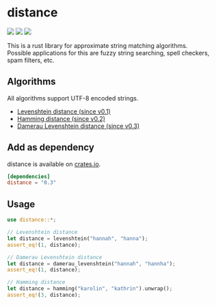 # distance 
[![](https://travis-ci.org/mbrlabs/distance.svg?branch=master)](https://travis-ci.org/mbrlabs/distance) 
[![](https://img.shields.io/crates/v/distance.svg)](https://crates.io/crates/distance)
[![](https://img.shields.io/badge/docs-v0.3.0-blue.svg)](https://mbrlabs.github.io/distance)

This is a rust library for approximate string matching algorithms.   
Possible applications for this are fuzzy string searching, spell checkers, spam filters, etc.

## Algorithms
All algorithms support UTF-8 encoded strings.

- [Levenshtein distance (since v0.1)](https://en.wikipedia.org/wiki/Levenshtein_distance) 
- [Hamming distance (since v0.2)](https://en.wikipedia.org/wiki/Hamming_distance)
- [Damerau Levenshtein distance (since v0.3)](https://en.wikipedia.org/wiki/Damerau%E2%80%93Levenshtein_distance)

## Add as dependency
distance is available on [crates.io](https://crates.io/crates/distance).

```toml
[dependencies]
distance = "0.3"
```

## Usage
```rust
use distance::*; 

// Levenshtein distance
let distance = levenshtein("hannah", "hanna");   
assert_eq!(1, distance);

// Damerau Levenshtein distance
let distance = damerau_levenshtein("hannah", "hannha");   
assert_eq!(1, distance);

// Hamming distance
let distance = hamming("karolin", "kathrin").unwrap();   
assert_eq!(3, distance);
```